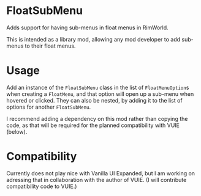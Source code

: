 # FloatSubMenu
Adds support for having sub-menus in float menus in RimWorld.

This is intended as a library mod, allowing any mod developer to add sub-menus to their float menus.

# Usage
Add an instance of the `FloatSubMenu` class in the list of `FloatMenuOption`s when creating a `FloatMenu`, and that option will open up a sub-menu when hovered or clicked. They can also be nested, by adding it to the list of options for another `FloatSubMenu`.

I recommend adding a dependency on this mod rather than copying the code, as that will be required for the planned compatibility with VUIE (below).

# Compatibility
Currently does not play nice with Vanilla UI Expanded, but I am working on adressing that in collaboration with the author of VUIE. (I will contribute compatibility code to VUIE.)
